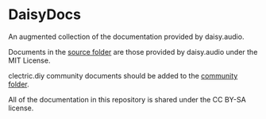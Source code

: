# DaisyDocs
An augmented collection of the documentation provided by daisy.audio.

Documents in the [source folder](source) are those provided by daisy.audio under the MIT License.

clectric.diy community documents should be added to the [community folder](community).

All of the documentation in this repository is shared under the CC BY-SA license.
